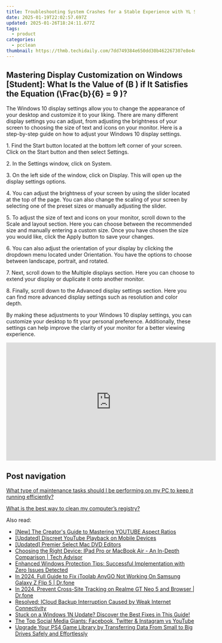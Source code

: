 ```yaml
---
title: Troubleshooting System Crashes for a Stable Experience with YL Software Solutions
date: 2025-01-19T22:02:57.697Z
updated: 2025-01-26T18:24:11.677Z
tags:
  - product
categories:
  - pcclean
thumbnail: https://thmb.techidaily.com/7dd749384e650dd30b462267307e8e4df40b220cb06bb407dea1434bb08c1a07.jpg
---
```


## Mastering Display Customization on Windows [Student]: What Is the Value of \(B \) if It Satisfies the Equation \(\Frac{b}{6} = 9 \)?

The Windows 10 display settings allow you to change the appearance of your desktop and customize it to your liking. There are many different display settings you can adjust, from adjusting the brightness of your screen to choosing the size of text and icons on your monitor. Here is a step-by-step guide on how to adjust your Windows 10 display settings. 

1\. Find the Start button located at the bottom left corner of your screen. Click on the Start button and then select Settings.

2\. In the Settings window, click on System.

3\. On the left side of the window, click on Display. This will open up the display settings options. 

4\. You can adjust the brightness of your screen by using the slider located at the top of the page. You can also change the scaling of your screen by selecting one of the preset sizes or manually adjusting the slider.

5\. To adjust the size of text and icons on your monitor, scroll down to the Scale and layout section. Here you can choose between the recommended size and manually entering a custom size. Once you have chosen the size you would like, click the Apply button to save your changes.

6\. You can also adjust the orientation of your display by clicking the dropdown menu located under Orientation. You have the options to choose between landscape, portrait, and rotated.

7\. Next, scroll down to the Multiple displays section. Here you can choose to extend your display or duplicate it onto another monitor.

8\. Finally, scroll down to the Advanced display settings section. Here you can find more advanced display settings such as resolution and color depth. 

By making these adjustments to your Windows 10 display settings, you can customize your desktop to fit your personal preference. Additionally, these settings can help improve the clarity of your monitor for a better viewing experience.

<!-- affiliate ads begin -->
<iframe width="560" height="315" src="https://www.youtube.com/embed/VxFUhesNCKo?si=Ti0ui6DXYP12sjSs" title="YouTube video player" frameborder="0" allow="accelerometer; autoplay; clipboard-write; encrypted-media; gyroscope; picture-in-picture; web-share" referrerpolicy="strict-origin-when-cross-origin" allowfullscreen></iframe>
<!-- affiliate ads end -->

## Post navigation

[What type of maintenance tasks should I be performing on my PC to keep it running efficiently?](https://tools.techidaily.com/pcclean/products/)

[What is the best way to clean my computer’s registry?](https://tools.techidaily.com/pcclean/products/)

<ins class="adsbygoogle"
     style="display:block"
     data-ad-format="autorelaxed"
     data-ad-client="ca-pub-7571918770474297"
     data-ad-slot="1223367746"></ins>

<ins class="adsbygoogle"
     style="display:block"
     data-ad-client="ca-pub-7571918770474297"
     data-ad-slot="8358498916"
     data-ad-format="auto"
     data-full-width-responsive="true"></ins>

<span class="atpl-alsoreadstyle">Also read:</span>
<div><ul>
<li><a href="https://eaxpv-info.techidaily.com/new-the-creators-guide-to-mastering-youtube-aspect-ratios/"><u>[New] The Creator's Guide to Mastering YOUTUBE Aspect Ratios</u></a></li>
<li><a href="https://youtube-clips.techidaily.com/updated-discreet-youtube-playback-on-mobile-devices/"><u>[Updated] Discreet YouTube Playback on Mobile Devices</u></a></li>
<li><a href="https://extra-support.techidaily.com/updated-premier-select-mac-dvd-editors/"><u>[Updated] Premier Select Mac DVD Editors</u></a></li>
<li><a href="https://hardware-help.techidaily.com/choosing-the-right-device-ipad-pro-or-macbook-air-an-in-depth-comparison-tech-advisor/"><u>Choosing the Right Device: IPad Pro or MacBook Air - An In-Depth Comparison | Tech Advisor</u></a></li>
<li><a href="https://win-cloud.techidaily.com/enhanced-windows-protection-tips-successful-implementation-with-zero-issues-detected/"><u>Enhanced Windows Protection Tips: Successful Implementation with Zero Issues Detected</u></a></li>
<li><a href="https://review-topics.techidaily.com/in-2024-full-guide-to-fix-itoolab-anygo-not-working-on-samsung-galaxy-z-flip-5-drfone-by-drfone-virtual-android/"><u>In 2024, Full Guide to Fix iToolab AnyGO Not Working On Samsung Galaxy Z Flip 5 | Dr.fone</u></a></li>
<li><a href="https://phone-solutions.techidaily.com/in-2024-prevent-cross-site-tracking-on-realme-gt-neo-5-and-browser-drfone-by-drfone-virtual-android/"><u>In 2024, Prevent Cross-Site Tracking on Realme GT Neo 5 and Browser | Dr.fone</u></a></li>
<li><a href="https://win-cloud.techidaily.com/resolved-icloud-backup-interruption-caused-by-weak-internet-connectivity/"><u>Resolved: ICloud Backup Interruption Caused by Weak Internet Connectivity</u></a></li>
<li><a href="https://win-cloud.techidaily.com/stuck-on-a-windows-1n-update-discover-the-best-fixes-in-this-guide/"><u>Stuck on a Windows 1N Update? Discover the Best Fixes in This Guide!</u></a></li>
<li><a href="https://win-forum.techidaily.com/the-top-social-media-giants-facebook-twitter-and-instagram-vs-youtube/"><u>The Top Social Media Giants: Facebook, Twitter & Instagram vs YouTube</u></a></li>
<li><a href="https://win-cloud.techidaily.com/upgrade-your-ps4-game-library-by-transferring-data-from-small-to-big-drives-safely-and-effortlessly/"><u>Upgrade Your PS4 Game Library by Transferring Data From Small to Big Drives Safely and Effortlessly</u></a></li>
</ul></div>

